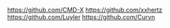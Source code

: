 https://github.com/CMD-X
https://github.com/xxhertz
https://github.com/Luyler
https://github.com/Curvn